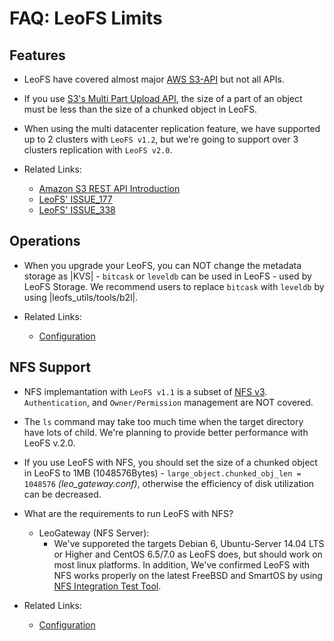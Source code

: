 # FAQ: LeoFS Limits

<!-- toc -->

## Features

* LeoFS have covered almost major <a href="" target="_blank">AWS S3-API</a> but not all APIs.
* If you use <a href="http://docs.aws.amazon.com/AmazonS3/latest/dev/mpuoverview.html" target="_blank">S3's Multi Part Upload API</a>, the size of a part of an object must be less than the size of a chunked object in LeoFS.
* When using the multi datacenter replication feature, we have supported up to 2 clusters with `LeoFS v1.2`, but we're going to support over 3 clusters replication with `LeoFS v2.0`.

* Related Links:
    * <a href="http://docs.aws.amazon.com/AmazonS3/latest/API/Welcome.html" target="_blank">Amazon S3 REST API Introduction</a>
    * [LeoFS' ISSUE_177](https://github.com/leo-project/leofs/issues/177)
    * [LeoFS' ISSUE_338](https://github.com/leo-project/leofs/issues/338)


## Operations

* When you upgrade your LeoFS, you can NOT change the metadata storage as |KVS| - ``bitcask`` or ``leveldb`` can be used in LeoFS - used by LeoFS Storage. We recommend users to replace ``bitcask`` with ``leveldb`` by using |leofs_utils/tools/b2l|.

* Related Links:
    * [Configuration]()


## NFS Support

* NFS implemantation with `LeoFS v1.1` is a subset of <a href="https://tools.ietf.org/html/rfc1813" target="_blank">NFS v3</a>. ``Authentication``, and ``Owner/Permission`` management are NOT covered.
* The `ls` command may take too much time when the target directory have lots of child. We're planning to provide better performance with LeoFS v.2.0.
* If you use LeoFS with NFS, you should set the size of a chunked object in LeoFS to 1MB (1048576Bytes) - ``large_object.chunked_obj_len = 1048576`` *(leo_gateway.conf)*, otherwise the efficiency of disk utilization can be decreased.
* What are the requirements to run LeoFS with NFS?
	* LeoGateway (NFS Server):
		* We've supporeted the targets Debian 6, Ubuntu-Server 14.04 LTS or Higher and CentOS 6.5/7.0 as LeoFS does, but should work on most linux platforms. In addition, We've confirmed LeoFS with NFS works properly on the latest FreeBSD and SmartOS by using <a href="https://github.com/leo-project/leo_gateway/blob/develop/test/leo_nfs_integration_tests.sh" target="_blank">NFS Integration Test Tool</a>.

* Related Links:
    * [Configuration]()
